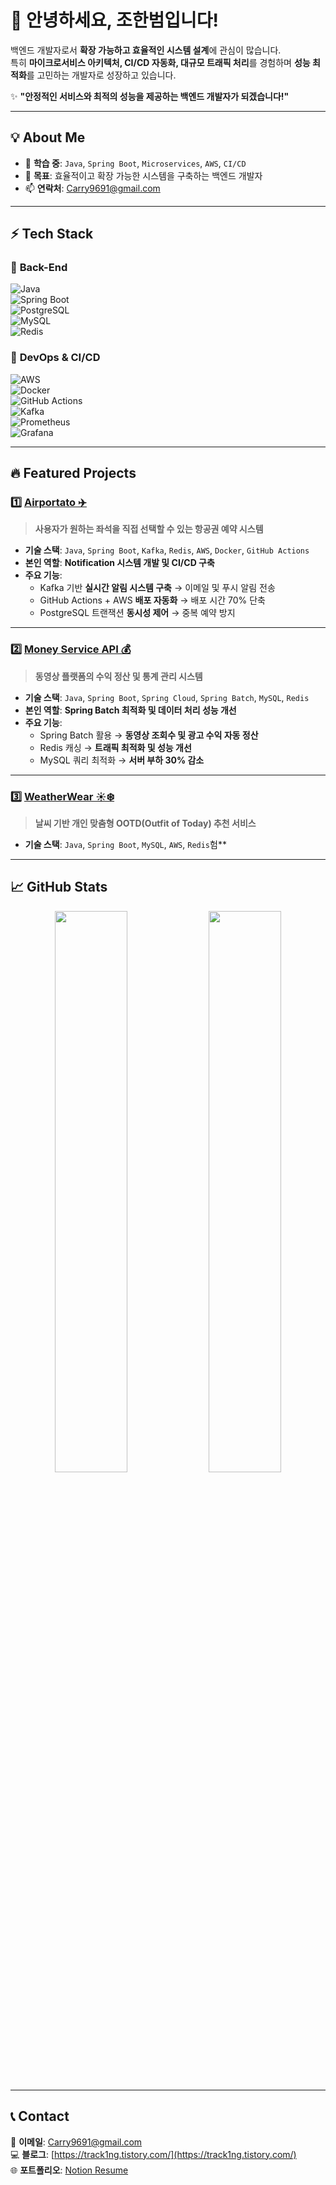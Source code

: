 # 👋 안녕하세요, 조한범입니다!
백엔드 개발자로서 **확장 가능하고 효율적인 시스템 설계**에 관심이 많습니다.  
특히 **마이크로서비스 아키텍처, CI/CD 자동화, 대규모 트래픽 처리**를 경험하며 **성능 최적화**를 고민하는 개발자로 성장하고 있습니다.

✨ **"안정적인 서비스와 최적의 성능을 제공하는 백엔드 개발자가 되겠습니다!"**

---

## **💡 About Me**
- 🌱 **학습 중**: `Java`, `Spring Boot`, `Microservices`, `AWS`, `CI/CD`
- 💼 **목표**: 효율적이고 확장 가능한 시스템을 구축하는 백엔드 개발자
- 📫 **연락처**: Carry9691@gmail.com

---

## **⚡ Tech Stack**
### 📌 **Back-End**
![Java](https://img.shields.io/badge/Java-ED8B00?style=for-the-badge&logo=java&logoColor=white)  
![Spring Boot](https://img.shields.io/badge/Spring%20Boot-6DB33F?style=for-the-badge&logo=springboot&logoColor=white)  
![PostgreSQL](https://img.shields.io/badge/PostgreSQL-336791?style=for-the-badge&logo=postgresql&logoColor=white)  
![MySQL](https://img.shields.io/badge/MySQL-4479A1?style=for-the-badge&logo=mysql&logoColor=white)  
![Redis](https://img.shields.io/badge/Redis-DC382D?style=for-the-badge&logo=redis&logoColor=white)  

### 🚀 **DevOps & CI/CD**
![AWS](https://img.shields.io/badge/AWS-232F3E?style=for-the-badge&logo=amazonaws&logoColor=white)  
![Docker](https://img.shields.io/badge/Docker-2496ED?style=for-the-badge&logo=docker&logoColor=white)  
![GitHub Actions](https://img.shields.io/badge/GitHub%20Actions-2088FF?style=for-the-badge&logo=githubactions&logoColor=white)  
![Kafka](https://img.shields.io/badge/Apache%20Kafka-231F20?style=for-the-badge&logo=apachekafka&logoColor=white)  
![Prometheus](https://img.shields.io/badge/Prometheus-E6522C?style=for-the-badge&logo=prometheus&logoColor=white)  
![Grafana](https://img.shields.io/badge/Grafana-F46800?style=for-the-badge&logo=grafana&logoColor=white)  

---

## **🔥 Featured Projects**
### **1️⃣ [Airportato ✈️](https://github.com/Cool-Potatoes/flight-booking)**
> **사용자가 원하는 좌석을 직접 선택할 수 있는 항공권 예약 시스템**  
- **기술 스택**: `Java`, `Spring Boot`, `Kafka`, `Redis`, `AWS`, `Docker`, `GitHub Actions`  
- **본인 역할**: **Notification 시스템 개발 및 CI/CD 구축**  
- **주요 기능**:
  - Kafka 기반 **실시간 알림 시스템 구축** → 이메일 및 푸시 알림 전송
  - GitHub Actions + AWS **배포 자동화** → 배포 시간 70% 단축
  - PostgreSQL 트랜잭션 **동시성 제어** → 중복 예약 방지

---

### **2️⃣ [Money Service API 💰](https://github.com/HanBeom98/money-service-api)**
> **동영상 플랫폼의 수익 정산 및 통계 관리 시스템**  
- **기술 스택**: `Java`, `Spring Boot`, `Spring Cloud`, `Spring Batch`, `MySQL`, `Redis`  
- **본인 역할**: **Spring Batch 최적화 및 데이터 처리 성능 개선**  
- **주요 기능**:
  - Spring Batch 활용 → **동영상 조회수 및 광고 수익 자동 정산**
  - Redis 캐싱 → **트래픽 최적화 및 성능 개선**
  - MySQL 쿼리 최적화 → **서버 부하 30% 감소**

---

### **3️⃣ [WeatherWear ☀️❄️](https://github.com/WeatherWearTeam/WeatherWear)**
> **날씨 기반 개인 맞춤형 OOTD(Outfit of Today) 추천 서비스**  
- **기술 스택**: `Java`, `Spring Boot`, `MySQL`, `AWS`, `Redis`험**  
  

---

## **📈 GitHub Stats**
<p align="center">  
<img src="https://github-readme-stats.vercel.app/api?username=HanBeom98&show_icons=true&theme=radical" width="48%">  
<img src="https://github-readme-stats.vercel.app/api/top-langs/?username=HanBeom98&layout=compact&theme=radical" width="48%">  
</p>  

---

## **📞 Contact**
📧 **이메일**: Carry9691@gmail.com  
💻 **블로그**: [https://track1ng.tistory.com/](https://track1ng.tistory.com/)  
🌐 **포트폴리오**: [Notion Resume](https://third-amber-e30.notion.site/Resume-of-HanBeom-CHO-10c720a78baf8076bbb4c5271ad66517?pvs=4)  
